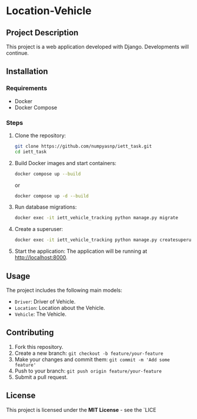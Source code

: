 # Location-Vehicle

## Project Description

This project is a web application developed with Django. Developments will continue.

## Installation

### Requirements

- Docker
- Docker Compose

### Steps

1. Clone the repository:
    ```bash
    git clone https://github.com/numpyasnp/iett_task.git
    cd iett_task
    ```

2. Build Docker images and start containers:
    ```bash
    docker compose up --build
    ```
    or
    ```bash
    docker compose up -d --build
    ```

3. Run database migrations:
    ```bash
    docker exec -it iett_vehicle_tracking python manage.py migrate
    ```

4. Create a superuser:
    ```bash
    docker exec -it iett_vehicle_tracking python manage.py createsuperuser
    ```

5. Start the application:
    The application will be running at [http://localhost:8000](http://localhost:8000).

## Usage

The project includes the following main models:
- `Driver`: Driver of Vehicle.
- `Location`: Location about the Vehicle.
- `Vehicle`: The Vehicle.


## Contributing

1. Fork this repository.
2. Create a new branch: `git checkout -b feature/your-feature`
3. Make your changes and commit them: `git commit -m 'Add some feature'`
4. Push to your branch: `git push origin feature/your-feature`
5. Submit a pull request.

## License

This project is licensed under the **MIT License** - see the `LICE

